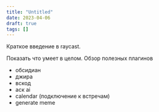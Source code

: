 ```yaml
---
title: "Untitled"
date: 2023-04-06
draft: true
tags: []
---
```

Краткое введение в raycast.

Показать что умеет в целом.
Обзор полезных плагинов
- обсидиан
- джира
- вскод
- аск ai
- calendar (подключение к встречам)
- generate meme
